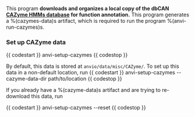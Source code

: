 This program **downloads and organizes a local copy of the dbCAN [CAZyme HMMs database](https://bcb.unl.edu/dbCAN2/download/Databases/) for function annotation.** This program generates a %(cazymes-data)s artifact, which is required to run the program %(anvi-run-cazymes)s. 

### Set up CAZyme data
{{ codestart }}
anvi-setup-cazymes 
{{ codestop }}

By default, this data is stored at `anvio/data/misc/CAZyme/`. To set up this data in a non-default location, run 
{{ codestart }}
anvi-setup-cazymes --cazyme-data-dir path/to/location
{{ codestop }}

If you already have a %(cazyme-data)s artifact and are trying to re-download this data, run 

{{ codestart }}
anvi-setup-cazymes --reset
{{ codestop }}
